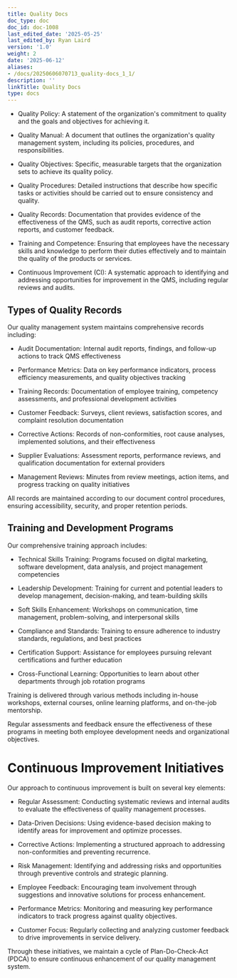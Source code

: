 ```yaml
---
title: Quality Docs
doc_type: doc
doc_id: doc-1008
last_edited_date: '2025-05-25'
last_edited_by: Ryan Laird
version: '1.0'
weight: 2
date: '2025-06-12'
aliases:
- /docs/20250606070713_quality-docs_1_1/
description: ''
linkTitle: Quality Docs
type: docs
---
```


- Quality Policy: A statement of the organization's commitment to quality and the goals and objectives for achieving it.

- Quality Manual: A document that outlines the organization's quality management system, including its policies, procedures, and responsibilities.

- Quality Objectives: Specific, measurable targets that the organization sets to achieve its quality policy.

- Quality Procedures: Detailed instructions that describe how specific tasks or activities should be carried out to ensure consistency and quality.

- Quality Records: Documentation that provides evidence of the effectiveness of the QMS, such as audit reports, corrective action reports, and customer feedback.

- Training and Competence: Ensuring that employees have the necessary skills and knowledge to perform their duties effectively and to maintain the quality of the products or services.

- Continuous Improvement (CI): A systematic approach to identifying and addressing opportunities for improvement in the QMS, including regular reviews and audits.

<!-- Unsupported block type: divider -->



## Types of Quality Records

Our quality management system maintains comprehensive records including:

- Audit Documentation: Internal audit reports, findings, and follow-up actions to track QMS effectiveness

- Performance Metrics: Data on key performance indicators, process efficiency measurements, and quality objectives tracking

- Training Records: Documentation of employee training, competency assessments, and professional development activities

- Customer Feedback: Surveys, client reviews, satisfaction scores, and complaint resolution documentation

- Corrective Actions: Records of non-conformities, root cause analyses, implemented solutions, and their effectiveness

- Supplier Evaluations: Assessment reports, performance reviews, and qualification documentation for external providers

- Management Reviews: Minutes from review meetings, action items, and progress tracking on quality initiatives

All records are maintained according to our document control procedures, ensuring accessibility, security, and proper retention periods.



## Training and Development Programs

Our comprehensive training approach includes:

- Technical Skills Training: Programs focused on digital marketing, software development, data analysis, and project management competencies

- Leadership Development: Training for current and potential leaders to develop management, decision-making, and team-building skills

- Soft Skills Enhancement: Workshops on communication, time management, problem-solving, and interpersonal skills

- Compliance and Standards: Training to ensure adherence to industry standards, regulations, and best practices

- Certification Support: Assistance for employees pursuing relevant certifications and further education

- Cross-Functional Learning: Opportunities to learn about other departments through job rotation programs

Training is delivered through various methods including in-house workshops, external courses, online learning platforms, and on-the-job mentorship.

Regular assessments and feedback ensure the effectiveness of these programs in meeting both employee development needs and organizational objectives.

# Continuous Improvement Initiatives

Our approach to continuous improvement is built on several key elements:

- Regular Assessment: Conducting systematic reviews and internal audits to evaluate the effectiveness of quality management processes.

- Data-Driven Decisions: Using evidence-based decision making to identify areas for improvement and optimize processes.

- Corrective Actions: Implementing a structured approach to addressing non-conformities and preventing recurrence.

- Risk Management: Identifying and addressing risks and opportunities through preventive controls and strategic planning.

- Employee Feedback: Encouraging team involvement through suggestions and innovative solutions for process enhancement.

- Performance Metrics: Monitoring and measuring key performance indicators to track progress against quality objectives.

- Customer Focus: Regularly collecting and analyzing customer feedback to drive improvements in service delivery.

Through these initiatives, we maintain a cycle of Plan-Do-Check-Act (PDCA) to ensure continuous enhancement of our quality management system.
